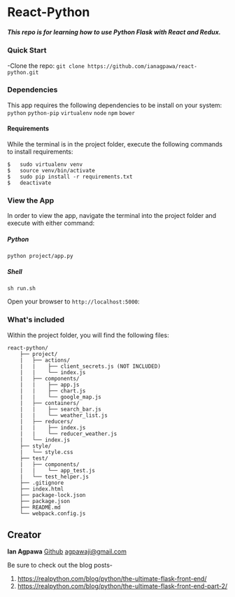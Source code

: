 
# React-Python
##### This repo is for learning how to use Python Flask with React and Redux.

### Quick Start
-Clone the repo: `git clone https://github.com/ianagpawa/react-python.git`

### Dependencies
This app requires the following dependencies to be install on your system:
`python`
`python-pip`
`virtualenv`
`node`
`npm`
`bower`

#### Requirements
While the terminal is in the project folder, execute the following commands to install requirements:
```
$   sudo virtualenv venv
$   source venv/bin/activate
$   sudo pip install -r requirements.txt
$   deactivate
```

### View the App
In order to view the app, navigate the terminal into the project folder and execute with either command:

##### Python
```
python project/app.py
```

##### Shell
```
sh run.sh
```
Open your browser to `http://localhost:5000`:


### What's included
Within the project folder, you will find the following files:

```
react-python/
    ├── project/
    |   ├── actions/
    |   |    ├── client_secrets.js (NOT INCLUDED)
    |   |    └── index.js
    |   ├── components/
    |   |    ├── app.js
    |   |    ├── chart.js
    |   |    └── google_map.js
    |   ├── containers/
    |   |    ├── search_bar.js
    |   |    └── weather_list.js
    |   ├── reducers/
    |   |    ├── index.js
    |   |    └── reducer_weather.js
    |   └── index.js
    ├── style/
    |   └── style.css
    ├── test/
    |   ├── components/
    |   |    └── app_test.js
    |   └── test_helper.js
    ├── .gitignore
    ├── index.html
    ├── package-lock.json
    ├── package.json
    ├── README.md
    └── webpack.config.js
```

## Creator

**Ian Agpawa**
[Github](https://github.com/ianagpawa)
 agpawaji@gmail.com



Be sure to check out the blog posts-

1. https://realpython.com/blog/python/the-ultimate-flask-front-end/
1. https://realpython.com/blog/python/the-ultimate-flask-front-end-part-2/
